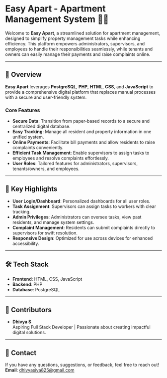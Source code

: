 # **Easy Apart - Apartment Management System** 🏢✨  

Welcome to **Easy Apart**, a streamlined solution for apartment management, designed to simplify property management tasks while enhancing efficiency. This platform empowers administrators, supervisors, and employees to handle their responsibilities seamlessly, while tenants and owners can easily manage their payments and raise complaints online.  

---

## **📖 Overview**  
**Easy Apart** leverages **PostgreSQL**, **PHP**, **HTML**, **CSS**, and **JavaScript** to provide a comprehensive digital platform that replaces manual processes with a secure and user-friendly system.  

### **Core Features**  
- **Secure Data**: Transition from paper-based records to a secure and centralized digital database.  
- **Easy Tracking**: Manage all resident and property information in one unified system.  
- **Online Payments**: Facilitate bill payments and allow residents to raise complaints conveniently.  
- **Efficient Task Management**: Enable supervisors to assign tasks to employees and resolve complaints effortlessly.  
- **User Roles**: Tailored features for administrators, supervisors, tenants/owners, and employees.  

---

## **🚀 Key Highlights**  
- **User Login/Dashboard**: Personalized dashboards for all user roles.  
- **Task Assignment**: Supervisors can assign tasks to workers with clear tracking.  
- **Admin Privileges**: Administrators can oversee tasks, view past residents, and manage system settings.  
- **Complaint Management**: Residents can submit complaints directly to supervisors for swift resolution.  
- **Responsive Design**: Optimized for use across devices for enhanced accessibility.  

---

## **🛠️ Tech Stack**  
- **Frontend**: HTML, CSS, JavaScript  
- **Backend**: PHP  
- **Database**: PostgreSQL  

---

## **👥 Contributors**  
- **Dhivya S**  
  Aspiring Full Stack Developer | Passionate about creating impactful digital solutions.  

---

## **📧 Contact**  
If you have any questions, suggestions, or feedback, feel free to reach out!  
**Email**: dhivyasiva825@gmail.com  
